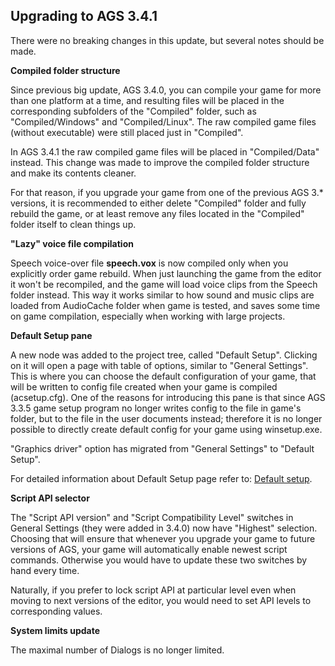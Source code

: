 Upgrading to AGS 3.4.1
----------------------

There were no breaking changes in this update, but several notes should
be made.

**Compiled folder structure**

Since previous big update, AGS 3.4.0, you can compile your game for more
than one platform at a time, and resulting files will be placed in the
corresponding subfolders of the "Compiled" folder, such as
"Compiled/Windows" and "Compiled/Linux". The raw compiled game files
(without executable) were still placed just in "Compiled".

In AGS 3.4.1 the raw compiled game files will be placed in
"Compiled/Data" instead. This change was made to improve the compiled
folder structure and make its contents cleaner.

For that reason, if you upgrade your game from one of the previous AGS
3.\* versions, it is recommended to either delete "Compiled" folder and
fully rebuild the game, or at least remove any files located in the
"Compiled" folder itself to clean things up.

**"Lazy" voice file compilation**

Speech voice-over file **speech.vox** is now compiled only when you
explicitly order game rebuild. When just launching the game from the
editor it won't be recompiled, and the game will load voice clips from
the Speech folder instead. This way it works similar to how sound and
music clips are loaded from AudioCache folder when game is tested, and
saves some time on game compilation, especially when working with large
projects.

**Default Setup pane**

A new node was added to the project tree, called "Default Setup".
Clicking on it will open a page with table of options, similar to
"General Settings". This is where you can choose the default
configuration of your game, that will be written to config file created
when your game is compiled (acsetup.cfg). One of the reasons for
introducing this pane is that since AGS 3.3.5 game setup program no
longer writes config to the file in game's folder, but to the file in
the user documents instead; therefore it is no longer possible to
directly create default config for your game using winsetup.exe.

"Graphics driver" option has migrated from "General Settings" to
"Default Setup".

For detailed information about Default Setup page refer to:
[Default setup](Settingupthegame#default-setup).

**Script API selector**

The "Script API version" and "Script Compatibility Level" switches in
General Settings (they were added in 3.4.0) now have "Highest"
selection. Choosing that will ensure that whenever you upgrade your game
to future versions of AGS, your game will automatically enable newest
script commands. Otherwise you would have to update these two switches
by hand every time.

Naturally, if you prefer to lock script API at particular level even
when moving to next versions of the editor, you would need to set API
levels to corresponding values.

**System limits update**

The maximal number of Dialogs is no longer limited.

